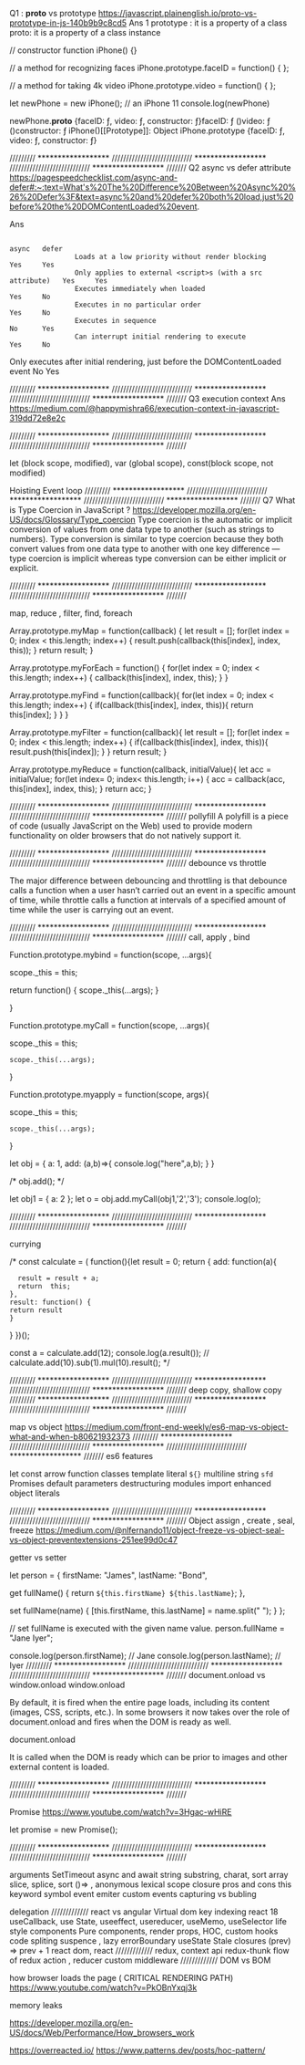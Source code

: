 Q1 : __proto__ vs prototype https://javascript.plainenglish.io/proto-vs-prototype-in-js-140b9b9c8cd5
Ans 1
prototype : it is a property of a class 
proto: it is a property of  a class instance 

// constructor
function iPhone() {}

// a method for recognizing faces
iPhone.prototype.faceID = function() { };

// a method for taking 4k video
iPhone.prototype.video = function() { };

let newPhone = new iPhone(); // an iPhone 11
console.log(newPhone)

newPhone.__proto__
{faceID: ƒ, video: ƒ, constructor: ƒ}faceID: ƒ ()video: ƒ ()constructor: ƒ iPhone()[[Prototype]]: Object
iPhone.prototype
{faceID: ƒ, video: ƒ, constructor: ƒ}


///////// ****************** //////////////////////////// ****************** //////////////////////////// ****************** ///////
Q2 async vs defer attribute https://pagespeedchecklist.com/async-and-defer#:~:text=What's%20The%20Difference%20Between%20Async%20%26%20Defer%3F&text=async%20and%20defer%20both%20load,just%20before%20the%20DOMContentLoaded%20event.

Ans 

                                                                                async	defer
                    Loads at a low priority without render blocking	            Yes	    Yes
                    Only applies to external <script>s (with a src attribute)	Yes	    Yes
                    Executes immediately when loaded	                        Yes  	No
                    Executes in no particular order	                            Yes 	No
                    Executes in sequence	                                    No	    Yes
                    Can interrupt initial rendering to execute	                Yes 	No
Only executes after initial rendering, just before the DOMContentLoaded event	No	Yes

///////// ****************** //////////////////////////// ****************** //////////////////////////// ****************** ///////
Q3 execution context
Ans https://medium.com/@happymishra66/execution-context-in-javascript-319dd72e8e2c

///////// ****************** //////////////////////////// ****************** //////////////////////////// ****************** ///////

let (block scope, modified), var (global scope), const(block scope, not modified)

Hoisting
Event loop 
///////// ****************** //////////////////////////// ****************** //////////////////////////// ****************** ///////
Q7 What is Type Coercion in JavaScript ?
https://developer.mozilla.org/en-US/docs/Glossary/Type_coercion
Type coercion is the automatic or implicit conversion of values from one data type to another (such as strings to numbers). Type conversion is similar to type coercion because they both convert values from one data type to another with one key difference — type coercion is implicit whereas type conversion can be either implicit or explicit.

///////// ****************** //////////////////////////// ****************** //////////////////////////// ****************** ///////

map, reduce , filter, find, foreach

Array.prototype.myMap = function(callback) {
  let result = [];
  for(let index = 0; index < this.length; index++) {
    result.push(callback(this[index], index, this));
  }
  return result;
}


Array.prototype.myForEach = function() {
  for(let index = 0; index < this.length; index++) {
    callback(this[index], index, this);
  }
}

Array.prototype.myFind = function(callback){
  for(let index = 0; index < this.length; index++) {
    if(callback(this[index], index, this)){
      return this[index];
    }
  }
}


Array.prototype.myFilter = function(callback){
  let result = [];
  for(let index = 0; index < this.length; index++) {
    if(callback(this[index], index, this)){
      result.push(this[index]);
    }
  }
  return result;
}

Array.prototype.myReduce = function(callback, initialValue){
  let acc = initialValue;
  for(let index= 0; index< this.length; i++) {
    acc = callback(acc, this[index], index, this);
  }
  return acc;
}


///////// ****************** //////////////////////////// ****************** //////////////////////////// ****************** ///////
pollyfill
A polyfill is a piece of code (usually JavaScript on the Web) used to provide modern functionality on older browsers that do not natively support it.


///////// ****************** //////////////////////////// ****************** //////////////////////////// ****************** ///////
debounce vs throttle

The major difference between debouncing and throttling is that 
debounce calls a function when a user hasn’t carried out an event in a specific amount of time, 
while 
throttle calls a function at intervals of a specified amount of time while the user is carrying out an event. 

///////// ****************** //////////////////////////// ****************** //////////////////////////// ****************** ///////
call, apply , bind


Function.prototype.mybind = function(scope, ...args){
  
  scope._this = this;

  return function() {
    scope._this(...args);
  }

}


Function.prototype.myCall = function(scope, ...args){
  
  scope._this = this;

    scope._this(...args);
  

}



Function.prototype.myapply = function(scope, args){
  
  scope._this = this;

    scope._this(...args);
  

}


let obj = {
	a: 1,
	add: (a,b)=>{
  console.log("here",a,b);
  }
}



/* obj.add(); */

let obj1 = {
a: 2
};
let o = obj.add.myCall(obj1,'2','3');
console.log(o);

///////// ****************** //////////////////////////// ****************** //////////////////////////// ****************** ///////

currying

 
/* const calculate = ( function(){let result = 0;
   return {
    add: function(a){

      result = result + a;
      return  this;
    },
    result: function() {
    return result
    }
  }
 })();
 

const a =  calculate.add(12);
console.log(a.result());
// calculate.add(10).sub(1).mul(10).result(); */

///////// ****************** //////////////////////////// ****************** //////////////////////////// ****************** ///////
deep copy, shallow copy
///////// ****************** //////////////////////////// ****************** //////////////////////////// ****************** ///////

map vs object 
https://medium.com/front-end-weekly/es6-map-vs-object-what-and-when-b80621932373
///////// ****************** //////////////////////////// ****************** //////////////////////////// ****************** ///////
es6 features

let const 
arrow function
classes
template literal `${}`
multiline string `sfd`
Promises
default parameters
destructuring
modules import 
enhanced object literals

///////// ****************** //////////////////////////// ****************** //////////////////////////// ****************** ///////
Object assign , create , seal, freeze
https://medium.com/@nlfernando11/object-freeze-vs-object-seal-vs-object-preventextensions-251ee99d0c47

getter vs setter 

let person = {
  firstName: "James",
  lastName: "Bond",

  get fullName() {
    return `${this.firstName} ${this.lastName}`;
  },

  set fullName(name) {
    [this.firstName, this.lastName] = name.split(" ");
  }
};

// set fullName is executed with the given name value.
person.fullName = "Jane Iyer";

console.log(person.firstName); // Jane
console.log(person.lastName); // Iyer
///////// ****************** //////////////////////////// ****************** //////////////////////////// ****************** ///////
document.onload vs window.onload
window.onload

By default, it is fired when the entire page loads, including its content (images, CSS, scripts, etc.).
In some browsers it now takes over the role of document.onload and fires when the DOM is ready as well.

document.onload

It is called when the DOM is ready which can be prior to images and other external content is loaded.

///////// ****************** //////////////////////////// ****************** //////////////////////////// ****************** ///////

Promise
https://www.youtube.com/watch?v=3Hgac-wHiRE

let promise = new Promise();

///////// ****************** //////////////////////////// ****************** //////////////////////////// ****************** ///////

arguments
SetTimeout
async and await
string substring, charat, sort
array slice, splice, sort 
()=> , anonymous 
lexical scope 
closure pros and cons 
this keyword
symbol
event emiter
custom events
capturing vs bubling 

delegation
/////////////
react vs angular
Virtual dom 
key indexing 
react 18 
useCallback, use State, useeffect, usereducer, useMemo, useSelector
life style components
Pure components, 
render props, HOC, custom hooks 
code spliting 
suspence , lazy 
errorBoundary
useState Stale closures (prev) => prev + 1
react dom, react
/////////////
redux, context api
redux-thunk 
flow of redux 
action , reducer
custom middleware
/////////////
DOM vs BOM 

how browser loads the page ( CRITICAL RENDERING PATH) https://www.youtube.com/watch?v=PkOBnYxqj3k

memory leaks 



https://developer.mozilla.org/en-US/docs/Web/Performance/How_browsers_work



https://overreacted.io/
https://www.patterns.dev/posts/hoc-pattern/